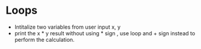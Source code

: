 # Loops
* Intitalize two variables from user input x, y
* print the x * y result without using * sign , use loop and + sign instead to perform the calculation.